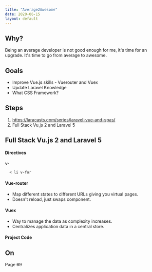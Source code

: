 ```yaml
---
title: "Average2Awesome"
date: 2020-06-15
layout: default
---
```



## Why?

Being an average developer is not good enough for me, it's time for an upgrade. It's time to go from average to awesome.

## Goals
* Improve Vue.js skills - Vuerouter and Vuex
* Update Laravel Knowledge
* What CSS Framework?

## Steps

1.  https://laracasts.com/series/laravel-vue-and-spas/
2.  Full Stack Vu.js 2 and Laravel 5



## Full Stack Vu.js 2 and Laravel 5

#### Directives
v-
```
  < li v-for
```

#### Vue-router
* Map different states to different URLs giving you virtual pages.
* Doesn't reload, just swaps component.

#### Vuex
* Way to manage the data as complexity increases.
* Centralizes application data in a central store.

#### Project Code





## On
Page 69







